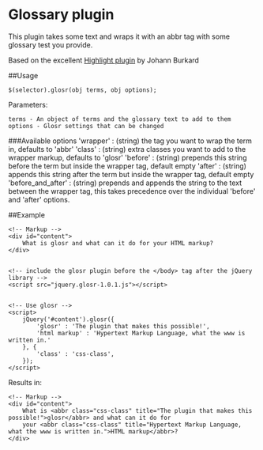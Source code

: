 Glossary plugin
=======

This plugin takes some text and wraps it with an abbr tag with some glossary test you provide.

Based on the excellent [Highlight plugin](http://johannburkard.de/blog/programming/javascript/highlight-javascript-text-higlighting-jquery-plugin.html)
by Johann Burkard 

##Usage

    $(selector).glosr(obj terms, obj options);

Parameters:

    terms - An object of terms and the glossary text to add to them
    options - Glosr settings that can be changed 


###Available options
    'wrapper'          : (string) the tag you want to wrap the term in, defaults to 'abbr'
    'class'            : (string) extra classes you want to add to the wrapper markup, defaults to 'glosr'
    'before'           : (string) prepends this string before the term but inside the wrapper tag, default empty
    'after'            : (string) appends this string after the term but inside the wrapper tag, default empty
    'before_and_after' : (string) prepends and appends the string to the text between the wrapper tag, this
                         takes precedence over the individual 'before' and 'after' options.


##Example

    <!-- Markup -->
    <div id="content">
        What is glosr and what can it do for your HTML markup?
    </div>
    
    
    <!-- include the glosr plugin before the </body> tag after the jQuery library -->
    <script src="jquery.glosr-1.0.1.js"></script>
    
    
    <!-- Use glosr -->
    <script>
        jQuery('#content').glosr({
            'glosr' : 'The plugin that makes this possible!',
            'html markup' : 'Hypertext Markup Language, what the www is written in.'
        }, {
            'class' : 'css-class',
        });
    </script>
    
Results in:

    <!-- Markup -->
    <div id="content">
        What is <abbr class="css-class" title="The plugin that makes this possible!">glosr</abbr> and what can it do for 
        your <abbr class="css-class" title="Hypertext Markup Language, what the www is written in.">HTML markup</abbr>?
    </div>
